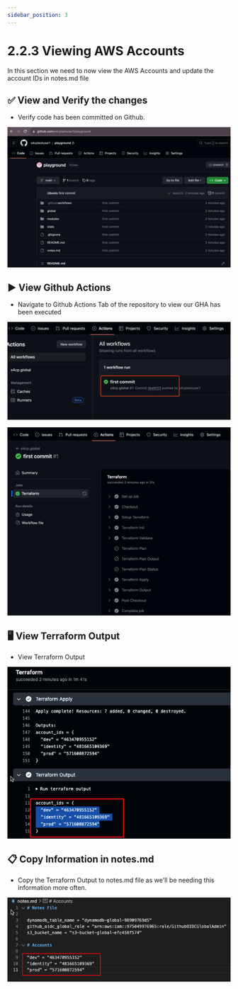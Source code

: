```yaml
---
sidebar_position: 3
---
```


# 2.2.3 Viewing AWS Accounts

In this section we need to now view the AWS Accounts and update the account IDs in notes.md file

## ✅ View and Verify the changes

- Verify code has been committed on Github.

![](img/2B_5.png)

## ▶️ View Github Actions

- Navigate to Github Actions Tab of the repository to view our GHA has been executed

![](img/2B_6.png)

![](img/2B_7.png)

## 🖥️ View Terraform Output

- View Terraform Output 

![](img/terraform_output.png)

## 📋 Copy Information in notes.md

- Copy the Terraform Output to notes.md file as we'll be needing this information more often.

![](img/copy_info.png)
